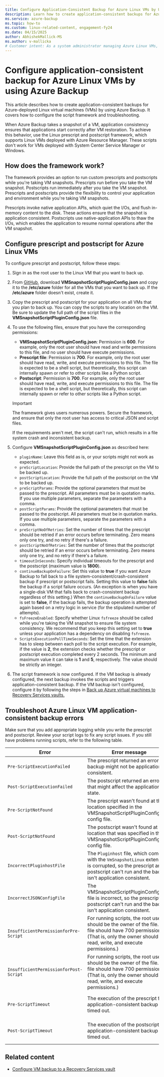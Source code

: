 ```yaml
---
title: Configure Application-Consistent Backup for Azure Linux VMs by Using Azure Backup
description: Learn how to create application-consistent backups for Azure-deployed Linux VMs by using Azure Backup.
ms.service: azure-backup
ms.topic: how-to
ms.custom: linux-related-content, engagement-fy24
ms.date: 04/15/2025
author: AbhishekMallick-MS
ms.author: v-mallicka
# Customer intent: As a system administrator managing Azure Linux VMs, I want to configure application-consistent backups for Azure VMs with Linux by using custom scripts so that I can ensure that my applications remain functional and data integrity is maintained after restoration.
---
```


# Configure application-consistent backup for Azure Linux VMs by using Azure Backup

This article describes how to create application-consistent backups for Azure-deployed Linux virtual machines (VMs) by using Azure Backup. It covers how to configure the script framework and troubleshooting.

When Azure Backup takes a snapshot of a VM, application consistency ensures that applications start correctly after VM restoration. To achieve this behavior, use the Linux prescript and postscript framework, which supports Linux VMs deployed with Azure Resource Manager. These scripts don't work for VMs deployed with System Center Service Manager or Windows.

## How does the framework work?

The framework provides an option to run custom prescripts and postscripts while you're taking VM snapshots. Prescripts run before you take the VM snapshot. Postscripts run immediately after you take the VM snapshot. Prescripts and postscripts provide the flexibility to control your application and environment while you're taking VM snapshots.

Prescripts invoke native application APIs, which quiet the I/Os, and flush in-memory content to the disk. These actions ensure that the snapshot is application consistent. Postscripts use native-application APIs to thaw the I/Os, which enables the application to resume normal operations after the VM snapshot.

## Configure prescript and postscript for Azure Linux VMs

To configure prescript and postscript, follow these steps:

1. Sign in as the root user to the Linux VM that you want to back up.

1. From [GitHub](https://github.com/MicrosoftAzureBackup/VMSnapshotPluginConfig), download **VMSnapshotScriptPluginConfig.json** and copy it to the **/etc/azure** folder for all the VMs that you want to back up. If the **/etc/azure** folder doesn't exist, create it.

1. Copy the prescript and postscript for your application on all VMs that you plan to back up. You can copy the scripts to any location on the VM. Be sure to update the full path of the script files in the **VMSnapshotScriptPluginConfig.json** file.

1. To use the following files, ensure that you have the corresponding permissions:

   - **VMSnapshotScriptPluginConfig.json**: Permission is **600**. For example, only the root user should have read and write permissions to this file, and no user should have execute permissions.
   - **Prescript file**: Permission is **700**. For example, only the root user should have read, write, and execute permissions to this file. The file is expected to be a shell script, but theoretically, this script can internally spawn or refer to other scripts like a Python script.
   - **Postscript**: Permission is **700**. For example, only the root user should have read, write, and execute permissions to this file. The file is expected to be a shell script, but theoretically, this script can internally spawn or refer to other scripts like a Python script.

   > [!IMPORTANT]
   > The framework gives users numerous powers. Secure the framework, and ensure that only the root user has access to critical JSON and script files.
   >
   > If the requirements aren't met, the script can't run, which results in a file system crash and inconsistent backup.

1. Configure **VMSnapshotScriptPluginConfig.json** as described here:

    - `pluginName`: Leave this field as is, or your scripts might not work as expected.
    - `preScriptLocation`: Provide the full path of the prescript on the VM to be backed up.
    - `postScriptLocation`: Provide the full path of the postscript on the VM to be backed up.
    - `preScriptParams`: Provide the optional parameters that must be passed to the prescript. All parameters must be in quotation marks. If you use multiple parameters, separate the parameters with a comma.
    - `postScriptParams`: Provide the optional parameters that must be passed to the postscript. All parameters must be in quotation marks. If you use multiple parameters, separate the parameters with a comma.
    - `preScriptNoOfRetries`: Set the number of times that the prescript should be retried if an error occurs before terminating. Zero means only one try, and no retry if there's a failure.
    - `postScriptNoOfRetries`: Set the number of times that the postscript should be retried if an error occurs before terminating. Zero means only one try, and no retry if there's a failure.
    - `timeoutInSeconds`: Specify individual timeouts for the prescript and the postscript (maximum value is **1800**).
    - `continueBackupOnFailure`: Set this value to **true** if you want Azure Backup to fall back to a file system-consistent/crash-consistent backup if prescript or postscript fails. Setting this value to **false** fails the backup if a script failure occurs. (An exception is when you have a single-disk VM that falls back to crash-consistent backup regardless of this setting.) When the `continueBackupOnFailure` value is set to **false**, if the backup fails, the backup operation is attempted again based on a retry logic in service (for the stipulated number of attempts).
    - `fsFreezeEnabled`: Specify whether Linux `fsfreeze` should be called while you're taking the VM snapshot to ensure file system consistency. We recommend that you keep this setting set to **true** unless your application has a dependency on disabling `fsfreeze`.
    - `ScriptsExecutionPollTimeSeconds`: Set the time that the extension has to sleep between each poll to the script execution. For example, if the value is **2**, the extension checks whether the prescript or postscript execution completed every 2 seconds. The minimum and maximum value it can take is **1** and **5**, respectively. The value should be strictly an integer.

1. The script framework is now configured. If the VM backup is already configured, the next backup invokes the scripts and triggers application-consistent backup. If the VM backup isn't configured, configure it by following the steps in [Back up Azure virtual machines to Recovery Services vaults.](./backup-azure-vms-first-look-arm.md)

## Troubleshoot Azure Linux VM application-consistent backup errors

Make sure that you add appropriate logging while you write the prescript and postscript. Review your script logs to fix any script issues. If you still have problems running scripts, refer to the following table.

| Error | Error message | Recommended action |
| ------------------------ | -------------- | ------------------ |
| `Pre-ScriptExecutionFailed` |The prescript returned an error, so backup might not be application consistent.| Look at the failure logs for your script to fix the issue.|
| `Post-ScriptExecutionFailed` |The postscript returned an error that might affect the application state. |Look at the failure logs for your script to fix the issue, and check the application state. |
| `Pre-ScriptNotFound` |The prescript wasn't found at the location specified in the VMSnapshotScriptPluginConfig.json config file. |Make sure that the prescript is present at the path that was specified in the config file to ensure application-consistent backup.|
| `Post-ScriptNotFound` |The postscript wasn't found at the location that was specified in the VMSnapshotScriptPluginConfig.json config file. |Make sure that the postscript is present at the path that was specified in the config file to ensure application-consistent backup.|
| `IncorrectPluginhostFile` |The `Pluginhost` file, which comes with the `VmSnapshotLinux` extension, is corrupted, so the prescript and postscript can't run and the backup isn't application consistent.| Uninstall the `VmSnapshotLinux` extension. It automatically reinstalls with the next backup to fix the problem. |
| `IncorrectJSONConfigFile` | The VMSnapshotScriptPluginConfig.json file is incorrect, so the prescript and postscript can't run and the backup isn't application consistent. | Download the copy from [GitHub](https://github.com/MicrosoftAzureBackup/VMSnapshotPluginConfig) and configure it again. |
| `InsufficientPermissionforPre-Script` | For running scripts, the root user should be the owner of the file. The file should have 700 permissions. (That is, only the owner should have read, write, and execute permissions.) | Make sure that the root user is the owner of the script file and that only the owner has read, write, and execute permissions. |
| `InsufficientPermissionforPost-Script` | For running scripts, the root user should be the owner of the file. The file should have 700 permissions. (That is, only the owner should have read, write, and execute permissions.) | Make sure that the root user is the owner of the script file and that only the owner has read, write, and execute permissions. |
| `Pre-ScriptTimeout` | The execution of the prescript for application-consistent backup timed out. | Check the script and increase the timeout in the VMSnapshotScriptPluginConfig.json file located at /etc/azure. |
| `Post-ScriptTimeout` | The execution of the postscript for application-consistent backup timed out. | Check the script and increase the timeout in the VMSnapshotScriptPluginConfig.json file located at /etc/azure. |

## Related content

- [Configure VM backup to a Recovery Services vault](./backup-azure-vms-first-look-arm.md)
